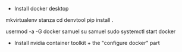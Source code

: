 * Install docker desktop

mkvirtualenv stanza
cd denvtool
pip install .

usermod -a -G docker samuel
su samuel
sudo systemctl start docker

* Install nvidia container toolkit + the "configure docker" part
